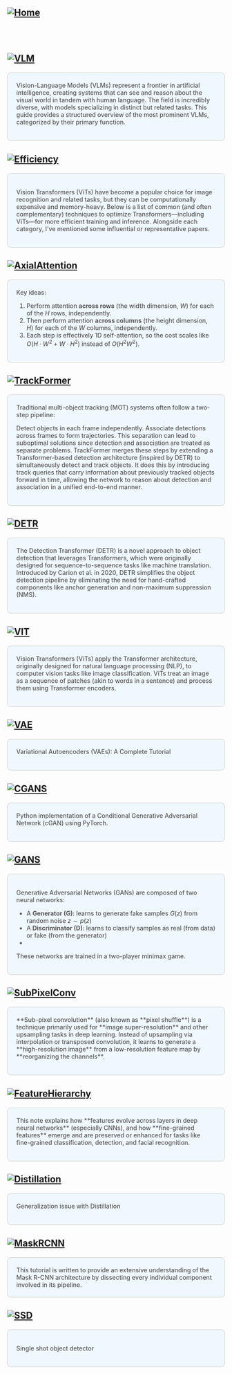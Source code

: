 ## [![Home](https://img.shields.io/badge/Home-Click%20Here-blue?style=flat&logo=homeadvisor&logoColor=white)](../)


<br>
<br>

## [![VLM](https://img.shields.io/badge/VLM-Vision_Language_Models-pink?style=for-the-badge&logo=github)](../posts/VLM)
<div style="background-color: #f0f8ff; color: #555;font-weight: 485; padding: 20px; margin: 20px 0; border-radius: 8px; border: 1px solid #ccc;">
Vision-Language Models (VLMs) represent a frontier in artificial intelligence, creating systems that can see and reason about the visual world in tandem with human language. The field is incredibly diverse, with models specializing in distinct but related tasks. This guide provides a structured overview of the most prominent VLMs, categorized by their primary function.
<p></p>
</div>


## [![Efficiency](https://img.shields.io/badge/Efficient_Transformers-Efficient_Techniques_in_Transformers-blue?style=for-the-badge&logo=github)](../posts/EfficientTransformers)
<div style="background-color: #f0f8ff; color: #555;font-weight: 485; padding: 20px; margin: 20px 0; border-radius: 8px; border: 1px solid #ccc;">

Vision Transformers (ViTs) have become a popular choice for image recognition and related tasks, but they can be computationally expensive and memory-heavy. Below is a list of common (and often complementary) techniques to optimize Transformers—including ViTs—for more efficient training and inference. Alongside each category, I’ve mentioned some influential or representative papers.

</div>

## [![AxialAttention](https://img.shields.io/badge/Axial_Attention-Attentions_across_axes-blue?style=for-the-badge&logo=github)](../posts/AxialAttention)
<div style="background-color: #f0f8ff; color: #555;font-weight: 485; padding: 20px; margin: 20px 0; border-radius: 8px; border: 1px solid #ccc;">
Key ideas:
  
1. Perform attention **across rows** (the width dimension, $W$) for each of the $H$ rows, independently.  
2. Then perform attention **across columns** (the height dimension, $H$) for each of the $W$ columns, independently.  
3. Each step is effectively 1D self-attention, so the cost scales like $O(H \cdot W^2 + W \cdot H^2)$ instead of $O(H^2 W^2)$.
 <p></p>

</div>


## [![TrackFormer](https://img.shields.io/badge/TrackFormer-Multi_Object_Tracking_with_Transformer-blue?style=for-the-badge&logo=github)](../posts/TrackFormer)
<div style="background-color: #f0f8ff; color: #555;font-weight: 485; padding: 20px; margin: 20px 0; border-radius: 8px; border: 1px solid #ccc;">
Traditional multi-object tracking (MOT) systems often follow a two-step pipeline:
  
Detect objects in each frame independently.
Associate detections across frames to form trajectories.
This separation can lead to suboptimal solutions since detection and association are treated as separate problems. TrackFormer merges these steps by extending a Transformer-based detection architecture (inspired by DETR) to simultaneously detect and track objects. It does this by introducing track queries that carry information about previously tracked objects forward in time, allowing the network to reason about detection and association in a unified end-to-end manner. <p></p>
</div>

## [![DETR](https://img.shields.io/badge/DETR-Detection_Transformer-blue?style=for-the-badge&logo=github)](../posts/DETR)

<div style="background-color: #f0f8ff; color: #555;font-weight: 485; padding: 20px; margin: 20px 0; border-radius: 8px; border: 1px solid #ccc;">
The Detection Transformer (DETR) is a novel approach to object detection that leverages Transformers, which were originally designed for sequence-to-sequence tasks like machine translation. Introduced by Carion et al. in 2020, DETR simplifies the object detection pipeline by eliminating the need for hand-crafted components like anchor generation and non-maximum suppression (NMS).
 <p></p>
</div>

## [![VIT](https://img.shields.io/badge/VIT-Vision_Transformers-blue?style=for-the-badge&logo=github)](../posts/VIT)
<div style="background-color: #f0f8ff; color: #555;font-weight: 485; padding: 20px; margin: 20px 0; border-radius: 8px; border: 1px solid #ccc;">
Vision Transformers (ViTs) apply the Transformer architecture, originally designed for natural language processing (NLP), to computer vision tasks like image classification. ViTs treat an image as a sequence of patches (akin to words in a sentence) and process them using Transformer encoders. <p></p>
</div>

## [![VAE](https://img.shields.io/badge/VAEs-Variational_Auto_Encoders-blue?style=for-the-badge&logo=github)](../posts/VAE)
<div style="background-color: #f0f8ff; color: #555;font-weight: 485; padding: 20px; margin: 20px 0; border-radius: 8px; border: 1px solid #ccc;">
Variational Autoencoders (VAEs): A Complete Tutorial
 <p></p>
</div>

## [![CGANS](https://img.shields.io/badge/CGANs-Conditional_GAN-blue?style=for-the-badge&logo=github)](../posts/ConditionalGAN)
<div style="background-color: #f0f8ff; color: #555;font-weight: 485; padding: 20px; margin: 20px 0; border-radius: 8px; border: 1px solid #ccc;">
Python implementation of a Conditional Generative Adversarial Network (cGAN) using PyTorch.
 <p></p>
</div>


## [![GANS](https://img.shields.io/badge/GAN-Generative_Adversarial_Networks-blue?style=for-the-badge&logo=github)](../posts/GAN)
<div style="background-color: #f0f8ff; color: #555;font-weight: 485; padding: 20px; margin: 20px 0; border-radius: 8px; border: 1px solid #ccc;">

Generative Adversarial Networks (GANs) are composed of two neural networks:
* A **Generator (G)**: learns to generate fake samples $G(z)$ from random noise $z \sim p(z)$
* A **Discriminator (D)**: learns to classify samples as real (from data) or fake (from the generator)
* 
These networks are trained in a two-player minimax game.
  <p></p>
</div>

## [![SubPixelConv](https://img.shields.io/badge/SubPixelConv-Pixel_Shuffle-blue?style=for-the-badge&logo=github)](../posts/SubPixelConv)
<div style="background-color: #f0f8ff; color: #555;font-weight: 485; padding: 20px; margin: 20px 0; border-radius: 8px; border: 1px solid #ccc;">
**Sub-pixel convolution** (also known as **pixel shuffle**) is a technique primarily used for **image super-resolution** and other upsampling tasks in deep learning. Instead of upsampling via interpolation or transposed convolution, it learns to generate a **high-resolution image** from a low-resolution feature map by **reorganizing the channels**.
  <p></p>
</div>

## [![FeatureHierarchy](https://img.shields.io/badge/FeatureHierarchy-Feature_Evolution_Along_DNN-blue?style=for-the-badge&logo=github)](../posts/FeatureHierarchy)
<div style="background-color: #f0f8ff; color: #555;font-weight: 485; padding: 20px; margin: 20px 0; border-radius: 8px; border: 1px solid #ccc;">
This note explains how **features evolve across layers in deep neural networks** (especially CNNs), and how **fine-grained features** emerge and are preserved or enhanced for tasks like fine-grained classification, detection, and facial recognition.
  <p></p>
</div>


## [![Distillation](https://img.shields.io/badge/Distillation-grey?style=for-the-badge&logo=github)](../posts/Distillation)
<div style="background-color: #f0f8ff; color: #555;font-weight: 485; padding: 20px; margin: 20px 0; border-radius: 8px; border: 1px solid #ccc;">
Generalization issue with Distillation
 <p></p>
</div>


## [![MaskRCNN](https://img.shields.io/badge/MaskRCNN-Instancce_Segmentation-blue?style=for-the-badge&logo=github)](../posts/MaskRCNN)
<div style="background-color: #f0f8ff; color: #555;font-weight: 485; padding: 20px; margin: 20px 0; border-radius: 8px; border: 1px solid #ccc;">
This tutorial is written to provide an extensive understanding of the Mask R-CNN architecture by dissecting every individual component involved in its pipeline.
</div>

## [![SSD](https://img.shields.io/badge/SSD-Single_Shot_Object_Detector-blue?style=for-the-badge&logo=github)](../posts/ssd)
<div style="background-color: #f0f8ff; color: #555;font-weight: 485; padding: 20px; margin: 20px 0; border-radius: 8px; border: 1px solid #ccc;">

Single shot object detector
</div>


